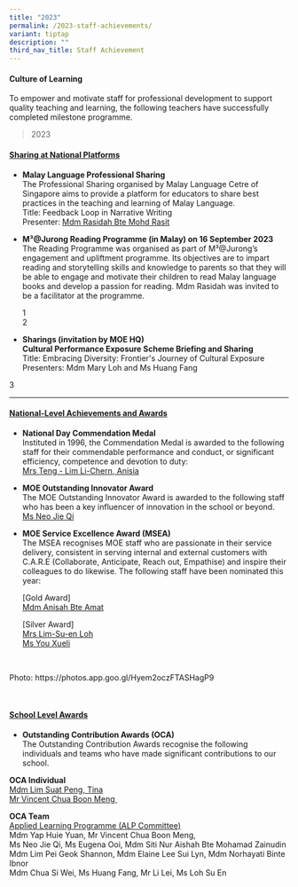 ```yaml
---
title: "2023"
permalink: /2023-staff-achievements/
variant: tiptap
description: ""
third_nav_title: Staff Achievement
---
```

<h4><strong>Culture of Learning</strong></h4>
<p>To empower and motivate staff for professional development to support
quality teaching and learning, the following teachers have successfully
completed milestone programme.</p>
<p></p>
<blockquote>
<p>2023</p>
</blockquote>
<p></p>
<h4><strong><u>Sharing at National Platforms</u></strong></h4>
<ul data-tight="true" class="tight">
<li>
<p><strong>Malay Language Professional Sharing</strong>
<br>The Professional Sharing organised by Malay Language Cetre of Singapore
aims to provide a platform for educators to share best practices in the
teaching and learning of Malay Language.
<br>Title: Feedback Loop in Narrative Writing
<br>Presenter: <u>Mdm Rasidah Bte Mohd Rasit </u>
</p>
</li>
<li>
<p><strong>M³@Jurong Reading Programme (in Malay) on 16 September 2023</strong>
<br>The Reading Programme was organised as part of M³@Jurong’s engagement
and upliftment programme. Its objectives are to impart reading and storytelling
skills and knowledge to parents so that they will be able to engage and
motivate their children to read Malay language books and develop a passion
for reading. Mdm Rasidah was invited to be a facilitator at the programme.</p>
<p>1
<br>2</p>
</li>
<li>
<p><strong>Sharings (invitation by MOE HQ)</strong>
<br><strong>Cultural Performance Exposure Scheme Briefing and Sharing</strong>
<br>Title: Embracing Diversity: Frontier's Journey of Cultural Exposure
<br>Presenters: Mdm Mary Loh and Ms Huang Fang</p>
</li>
</ul>
<p>3</p>
<hr>
<h4><strong><u>National-Level Achievements and Awards</u></strong></h4>
<ul data-tight="true" class="tight">
<li>
<p><strong>National Day Commendation Medal</strong>
<br>Instituted in 1996, the Commendation Medal is awarded to the following
staff for their commendable performance and conduct, or significant efficiency,
competence and devotion to duty:
<br><u>Mrs Teng - Lim Li-Chern, Anisia</u>
</p>
</li>
<li>
<p><strong>MOE Outstanding Innovator Award</strong>
<br>The MOE Outstanding Innovator Award is awarded to the following staff
who has been​ a key influencer of innovation in the school or beyond.
<br><u>Ms Neo Jie Qi</u>
</p>
</li>
<li>
<p><strong>MOE Service Excellence Award (MSEA)</strong>
<br>The MSEA recognises MOE staf​f who are​​ passionate in their service delivery,
consistent in serving internal and external customers with C.A.R.E (Collaborate,
Anticipate, Reach out, Empathise) and inspire their colleagues to do likewise.
The following staff have been nominated this year:</p>
<p>[Gold Award]
<br><u>Mdm Anisah Bte Amat</u>
<br>
</p>
<p>[Silver Award]
<br><u>Mrs Lim-Su-en Loh<br>Ms You Xueli</u>
</p>
</li>
</ul>
<p>&nbsp;</p>
<p>Photo: <a rel="noopener noreferrer nofollow" target="_blank">https://photos.app.goo.gl/Hyem2oczFTASHagP9</a>
</p>
<p>&nbsp;</p>
<h4><strong><u>School Level Awards</u></strong></h4>
<p></p>
<ul data-tight="true" class="tight">
<li>
<p><strong>Outstanding Contribution Awards (OCA)</strong>
<br>The Outstanding Contribution Awards recognise the following individuals
and teams who have made significant contributions to our school.&nbsp;</p>
</li>
</ul>
<p><strong>OCA Individual</strong>
<br><u>Mdm Lim Suat Peng, Tina<br>Mr Vincent Chua Boon Meng&nbsp;</u>
</p>
<p><strong>OCA Team</strong>
<br><u>Applied Learning Programme (ALP Committee)</u>
<br>Mdm Yap Huie Yuan, Mr Vincent Chua Boon Meng,
<br>Ms Neo Jie Qi, Ms Eugena Ooi, Mdm Siti Nur Aishah Bte Mohamad Zainudin
<br>Mdm Lim Pei Geok Shannon, Mdm Elaine Lee Sui Lyn, Mdm Norhayati Binte
Ibnor
<br>Mdm Chua Si Wei, Ms Huang Fang, Mr Li Lei, Ms Loh Su En</p>
<p>&nbsp;&nbsp;&nbsp;&nbsp;&nbsp;&nbsp;&nbsp;</p>
<p></p>
<p></p>
<p></p>
<p></p>
<p></p>
<p></p>
<p></p>